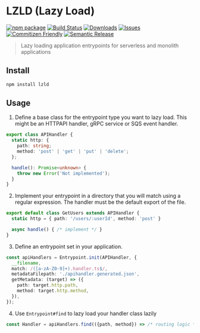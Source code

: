 # LZLD (Lazy Load)

[![npm package][npm-img]][npm-url]
[![Build Status][build-img]][build-url]
[![Downloads][downloads-img]][downloads-url]
[![Issues][issues-img]][issues-url]
[![Commitizen Friendly][commitizen-img]][commitizen-url]
[![Semantic Release][semantic-release-img]][semantic-release-url]

> Lazy loading application entrypoints for serverless and monolith applications

## Install

```bash
npm install lzld
```

## Usage

1. Define a base class for the entrypoint type you want to lazy load. This
   might be an HTTPAPI handler, gRPC service or SQS event handler.

```typescript
export class APIHandler {
  static http: {
    path: string;
    method: 'post' | 'get' | 'put' | 'delete';
  };

  handle(): Promise<unknown> {
    throw new Error('Not implemented');
  }
}
```

2. Implement your entrypoint in a directory that you will match
   using a regular expression. The handler must be the default
   export of the file.

```typescript
export default class GetUsers extends APIHandler {
  static http = { path: '/users/:userId', method: 'post' }

  async handle() { /* implement */ }
}
```

3. Define an entrypoint set in your application.

```typescript
const apiHandlers = Entrypoint.init(APIHandler, {
  __filename,
  match: /([a-zA-Z0-9]+).handler.ts$/,
  metadataFilepath: './apihandler.generated.json',
  getMetadata: (target) => ({
    path: target.http.path,
    method: target.http.method,
  }),
});
```

4. Use `Entrypoint#find` to lazy load your handler class lazily

```typescript
const Handler = apiHandlers.find(({path, method}) => /* routing logic */)
```


[build-img]:https://github.com/jamesapple/ts-lzld/actions/workflows/release.yml/badge.svg
[build-url]:https://github.com/jamesapple/ts-lzld/actions/workflows/release.yml
[downloads-img]:https://img.shields.io/npm/dt/lzld
[downloads-url]:https://www.npmtrends.com/lzld
[npm-img]:https://img.shields.io/npm/v/lzld
[npm-url]:https://www.npmjs.com/package/lzld
[issues-img]:https://img.shields.io/github/issues/jamesapple/ts-lzld
[issues-url]:https://github.com/jamesapple/ts-lzld/issues
[semantic-release-img]:https://img.shields.io/badge/%20%20%F0%9F%93%A6%F0%9F%9A%80-semantic--release-e10079.svg
[semantic-release-url]:https://github.com/semantic-release/semantic-release
[commitizen-img]:https://img.shields.io/badge/commitizen-friendly-brightgreen.svg
[commitizen-url]:http://commitizen.github.io/cz-cli/
